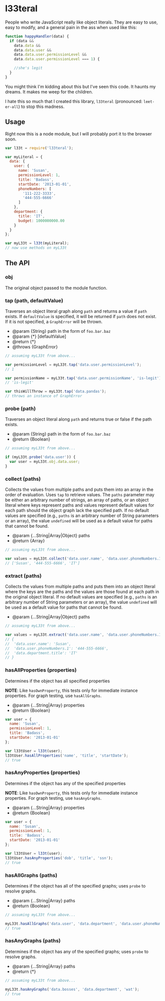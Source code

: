 # l33teral

People who write JavaScript really like object literals. They are easy to use, easy to modify, and a general pain in the ass when used like this:

```javascript
function happyHandler(data) {
  if (data &&
    data.data &&
    data.data.user &&
    data.data.user.permissionLevel &&
    data.data.user.permissionLevel === 1) {

    //she's legit
  }
}
```

You might think I'm kidding about this but I've seen this code. It haunts my dreams. It makes me weep for the children.

I hate this so much that I created this library, `l33teral` (pronounced: `leet-er-all`) to stop this madness.

## Usage

Right now this is a node module, but I will probably port it to the browser soon.

```javascript
var l33t = require('l33teral');

var myLiteral = {
  data: {
    user: {
      name: 'Susan',
      permissionLevel: 1,
      title: 'Badass',
      startDate: '2013-01-01',
      phoneNumbers: [
        '111-222-3333',
        '444-555-6666'
      ]
    },
    department: {
      title: 'IT',
      budget: 1000000000.00
    }
  }
};

var myL33t = l33t(myLiteral);
// now use methods on myL33t
```

## The API

### obj

The original object passed to the module function.

### tap (path, defaultValue)

Traverses an object literal graph along `path` and returns a value if `path` exists. If `defaultValue` is specified, it will be returned if `path` does not exist. If it is not specified, a `GraphError` will be thrown.

- @param {String} path in the form of `foo.bar.baz`
- @param {*} [defaultValue]
- @return {*}
- @throws {GraphError}

```javascript
// assuming myL33t from above...

var permissionLevel = myL33t.tap('data.user.permissionLevel');
// 1

var permissionName = myL33t.tap('data.user.permissionName', 'is-legit');
// 'is-legit'

var thisWillThrow = myL33t.tap('data.pandas');
// throws an instance of GraphError
```

### probe (path)

Traverses an object literal along `path` and returns true or false if the path exists.

- @param {String} path in the form of `foo.bar.baz`
- @return {Boolean}

```javascript
// assuming myL33t from above...

if (myL33t.probe('data.user')) {
  var user = myL33t.obj.data.user;
}
```

### collect (paths)

 Collects the values from multiple paths and puts them into an array in the order of evaluation. Uses `tap` to retrieve values. The `paths` parameter may be either an arbitrary number of strings, an array of paths, or an object literal where keys represent paths and values represent default values for each path should the object graph lack the specified path. If no default values are specified (e.g., `paths` is an arbitrary number of String parameters or an array), the value `undefined` will be used as a default value for paths that cannot be found.

- @param {...String|Array|Object} paths
- @return {Array}

```javascript
// assuming myL33t from above...

var values = myL33t.collect('data.user.name', 'data.user.phoneNumbers.1', 'data.department.title');
// ['Susan', '444-555-6666', 'IT']
```

### extract (paths)

Collects the values from multiple paths and puts them into an object literal where the keys are the paths and the values are those found at each path in the original object literal. If no default values are specified (e.g., `paths` is an arbitrary number of String parameters or an array), the value `undefined` will be used as a default value for paths that cannot be found.

- @param {...String|Array|Object} paths

```javascript
// assuming myL33t from above...

var values = myL33t.extract('data.user.name', 'data.user.phoneNumbers.1', 'data.department.title');
// {
//  'data.user.name': 'Susan',
//  'data.user.phoneNumbers.1': '444-555-6666',
//  'data.department.title': 'IT'
// }
```

### hasAllProperties (properties)

Determines if the object has all specified properties

__NOTE__: Like `hasOwnProperty`, this tests only for immediate instance properties. For graph testing, use `hasAllGraphs`.

- @param {...String|Array} properties
- @return {Boolean}

```javascript
var user = {
  name: 'Susan',
  permissionLevel: 1,
  title: 'Badass',
  startDate: '2013-01-01'
};

var l33tUser = l33t(user);
l33tUser.hasAllProperties('name', 'title', 'startDate');
// true
```

### hasAnyProperties (properties)

Determines if the object has any of the specified properties

__NOTE__: Like `hasOwnProperty`, this tests only for immediate instance properties. For graph testing, use `hasAnyGraphs`.

- @param {...String|Array} properties
- @return {Boolean}

```javascript
var user = {
  name: 'Susan',
  permissionLevel: 1,
  title: 'Badass',
  startDate: '2013-01-01'
};

var l33tUser = l33t(user);
l33tUser.hasAnyProperties('dob', 'title', 'ssn');
// true
```

### hasAllGraphs (paths)

Determines if the object has all of the specified graphs; uses `probe` to resolve graphs.

- @param {...String|Array} paths
- @return {Boolean}

```javascript
// assuming myL33t from above...

myL33t.hasAllGraphs('data.user', 'data.department', 'data.user.phoneNumbers.0');
// true
```

### hasAnyGraphs (paths)

Determines if the object has any of the specified graphs; uses `probe` to resolve graphs.

- @param {...String|Array} paths
- @return {*}

```javascript
// assuming myL33t from above...

myL33t.hasAnyGraphs('data.bosses', 'data.department', 'wat');
// true
```